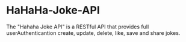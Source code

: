 # HaHaHa-Joke-API
The "Hahaha Joke API" is a RESTful API that provides full userAuthenticantion create, update, delete, like, save and share jokes.

